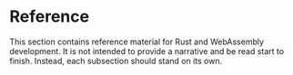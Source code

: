 # Reference

This section contains reference material for Rust and WebAssembly
development. It is not intended to provide a narrative and be read start to
finish. Instead, each subsection should stand on its own.

